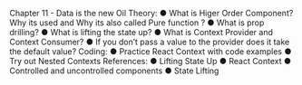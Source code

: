 Chapter 11 - Data is the new Oil
Theory:
● What is Higer Order Component? Why its used and Why its also called Pure function ?
● What is prop drilling?
● What is lifting the state up?
● What is Context Provider and Context Consumer?
● If you don’t pass a value to the provider does it take the default value?
Coding:
● Practice React Context with code examples
● Try out Nested Contexts
References:
● Lifting State Up
● React Context
● Controlled and uncontrolled components
● State Lifting